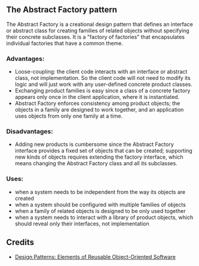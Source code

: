 ## The Abstract Factory pattern
The Abstract Factory is a creational design pattern that defines an interface or abstract class for creating families of related objects without specifying their concrete subclasses. It is a "factory of factories" that encapsulates individual factories that have a common theme.

### Advantages:
 * Loose-coupling: the client code interacts with an interface or abstract class, not implementation. So the client code will not need to modify its logic and will just work with any user-defined concrete product classes.
 * Exchanging product families is easy since a class of a concrete factory appears only once in the client application, where it is instantiated.
 * Abstract Factory enforces consistency among product objects; the objects in a family are designed to work together, and an application uses objects from only one family at a time.

### Disadvantages:
* Adding new products is cumbersome since the Abstract Factory interface provides a fixed set of objects that can be created; supporting new kinds of objects requires extending the factory interface, which means changing the Abstract Factory class and all its subclasses.

### Uses:
 * when a system needs to be independent from the way its objects are created
 * when a system should be configured with multiple families of objects
 * when a family of related objects is designed to be only used together
 * when a system needs to interact with a library of product objects, which should reveal only their interfaces, not implementation

## Credits

* [Design Patterns: Elements of Reusable Object-Oriented Software](http://www.amazon.com/Design-Patterns-Elements-Reusable-Object-Oriented/dp/0201633612)
